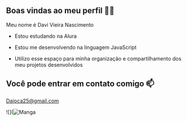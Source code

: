 ## Boas vindas ao meu perfil 💙💙

Meu nome é Davi Vieira Nascimento

- Estou estudando na Alura

- Estou me desenvolvendo na linguagem JavaScript

- Utilizo esse espaço para minha organização e compartilhamento dos meu projetos desenvolvidos

## Você pode entrar em contato comigo 📫

Dajoca25@gmail.com

![](![Manga](https://media1.tenor.com/m/ilkK3-bmfagAAAAC/luck-voltia.gif)


<!--
**Dajoca2522/Dajoca2522** is a ✨ _special_ ✨ repository because its `README.md` (this file) appears on your GitHub profile.

Here are some ideas to get you started:

- 🔭 I’m currently working on ...
- 🌱 I’m currently learning ...
- 👯 I’m looking to collaborate on ...
- 🤔 I’m looking for help with ...
- 💬 Ask me about ...
- 📫 How to reach me: ...
- 😄 Pronouns: ...
- ⚡ Fun fact: ...
-->
